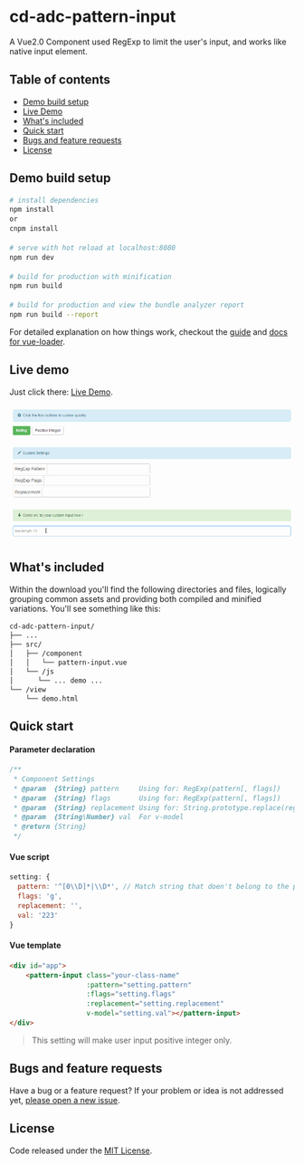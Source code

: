 # cd-adc-pattern-input

A Vue2.0 Component used RegExp to limit the user's input, and works like native input element.

## Table of contents

- [Demo build setup](#demo-build-setup)
- [Live Demo](#live-demo)
- [What's included](#whats-included)
- [Quick start](#quick-start)
- [Bugs and feature requests](#bugs-and-feature-requests)
- [License](#license)

## Demo build setup

``` bash
# install dependencies
npm install
or
cnpm install

# serve with hot reload at localhost:8080
npm run dev

# build for production with minification
npm run build

# build for production and view the bundle analyzer report
npm run build --report
```

For detailed explanation on how things work, checkout the [guide](http://vuejs-templates.github.io/webpack/) and [docs for vue-loader](http://vuejs.github.io/vue-loader).

## Live demo

Just click there: [Live Demo](http://htmlpreview.github.io/?https://github.com/ct-adc/ct-adc-pattern-input/blob/master/view/demo.html).

![demo.gif](./src/img/demo.gif)


## What's included

Within the download you'll find the following directories and files, logically grouping common assets and providing both compiled and minified variations. You'll see something like this:

```
cd-adc-pattern-input/
├── ...
├── src/
│   ├── /component
│   │   └── pattern-input.vue
│   └── /js
│      └── ... demo ...
└── /view
    └── demo.html
```

## Quick start

#### Parameter declaration

```javascript
/**
 * Component Settings
 * @param  {String} pattern     Using for: RegExp(pattern[, flags])
 * @param  {String} flags       Using for: RegExp(pattern[, flags])
 * @param  {String} replacement Using for: String.prototype.replace(regexp, replacement)
 * @param  {String\Number} val  For v-model
 * @return {String}             
 */
```

#### Vue script

```javascript
setting: {
  pattern: '^[0\\D]*|\\D*', // Match string that doen't belong to the positive integer
  flags: 'g',
  replacement: '',
  val: '223'
}
```

#### Vue template

```html
<div id="app">
	<pattern-input class="your-class-name"
	               :pattern="setting.pattern"
	               :flags="setting.flags"
	               :replacement="setting.replacement"
	               v-model="setting.val"></pattern-input>
</div>
```

> This setting will make user input positive integer only.

## Bugs and feature requests

Have a bug or a feature request? If your problem or idea is not addressed yet, [please open a new issue](https://github.com/ct-adc/ct-adc-pattern-input/issues/new).

## License

Code released under the [MIT License](https://github.com/ct-adc/ct-adc-pattern-input/blob/master/LICENSE).
